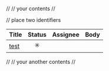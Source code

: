 //
// your contents
//

// place two identifiers

<!-- userHistoriesTable -->

| Title                                                        |         Status          | Assignee | Body   |
| :----------------------------------------------------------- | :---------------------: | :------: | :----- |
| <a href="https://github.com/k0rval4n/test/issues/1">test</a> | :eight_spoked_asterisk: |          | <br /> |

<!-- userHistoriesTable -->

//
// your another contents
//
